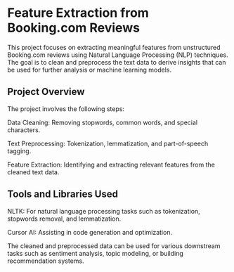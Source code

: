 # Feature Extraction from Booking.com Reviews
This project focuses on extracting meaningful features from unstructured Booking.com reviews using Natural Language Processing (NLP) techniques. The goal is to clean and preprocess the text data to derive insights that can be used for further analysis or machine learning models.

## Project Overview
The project involves the following steps:

Data Cleaning: Removing stopwords, common words, and special characters.

Text Preprocessing: Tokenization, lemmatization, and part-of-speech tagging.

Feature Extraction: Identifying and extracting relevant features from the cleaned text data.

## Tools and Libraries Used
NLTK: For natural language processing tasks such as tokenization, stopwords removal, and lemmatization.

Cursor AI: Assisting in code generation and optimization.

The cleaned and preprocessed data can be used for various downstream tasks such as sentiment analysis, topic modeling, or building recommendation systems.
